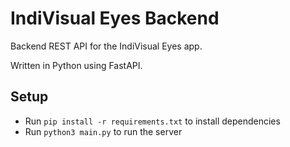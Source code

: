 # IndiVisual Eyes Backend

Backend REST API for the IndiVisual Eyes app.

Written in Python using FastAPI.

## Setup

* Run `pip install -r requirements.txt` to install dependencies
* Run `python3 main.py` to run the server
